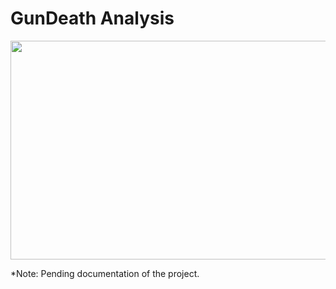 # GunDeath Analysis

<img src="https://github.com/ServandoBa/GunDeathAnalysis/assets/131488634/d06c1685-85dc-42ed-a001-1251b529ea7c.png" width="650" height="350">

<br>

*Note: Pending documentation of the project.
